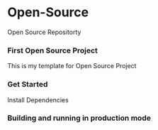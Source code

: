 # Open-Source
Open Source Repositorty

### First Open Source Project
This is my template for Open Source Project

### Get Started 
Install Dependencies

### Building and running in production mode
